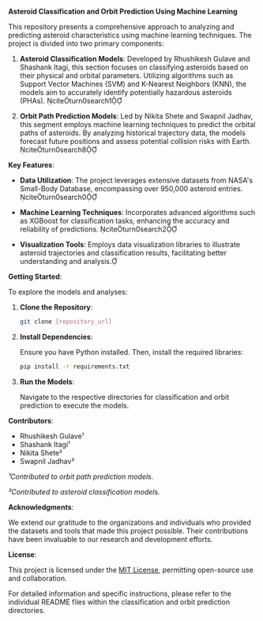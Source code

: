 **Asteroid Classification and Orbit Prediction Using Machine Learning**

This repository presents a comprehensive approach to analyzing and predicting asteroid characteristics using machine learning techniques. The project is divided into two primary components:

1. **Asteroid Classification Models**: Developed by Rhushikesh Gulave and Shashank Itagi, this section focuses on classifying asteroids based on their physical and orbital parameters. Utilizing algorithms such as Support Vector Machines (SVM) and K-Nearest Neighbors (KNN), the models aim to accurately identify potentially hazardous asteroids (PHAs). citeturn0search1

2. **Orbit Path Prediction Models**: Led by Nikita Shete and Swapnil Jadhav, this segment employs machine learning techniques to predict the orbital paths of asteroids. By analyzing historical trajectory data, the models forecast future positions and assess potential collision risks with Earth. citeturn0search8

**Key Features**:

- **Data Utilization**: The project leverages extensive datasets from NASA's Small-Body Database, encompassing over 950,000 asteroid entries. citeturn0search0

- **Machine Learning Techniques**: Incorporates advanced algorithms such as XGBoost for classification tasks, enhancing the accuracy and reliability of predictions. citeturn0search2

- **Visualization Tools**: Employs data visualization libraries to illustrate asteroid trajectories and classification results, facilitating better understanding and analysis.

**Getting Started**:

To explore the models and analyses:

1. **Clone the Repository**:

   ```bash
   git clone [repository_url]
   ```

2. **Install Dependencies**:

   Ensure you have Python installed. Then, install the required libraries:

   ```bash
   pip install -r requirements.txt
   ```

3. **Run the Models**:

   Navigate to the respective directories for classification and orbit prediction to execute the models.

**Contributors**:

- Rhushikesh Gulave¹
- Shashank Itagi¹
- Nikita Shete²
- Swapnil Jadhav²

*¹Contributed to orbit path prediction models.*

*²Contributed to asteroid classification models.*

**Acknowledgments**:

We extend our gratitude to the organizations and individuals who provided the datasets and tools that made this project possible. Their contributions have been invaluable to our research and development efforts.

**License**:

This project is licensed under the [MIT License](LICENSE), permitting open-source use and collaboration.

For detailed information and specific instructions, please refer to the individual README files within the classification and orbit prediction directories. 
